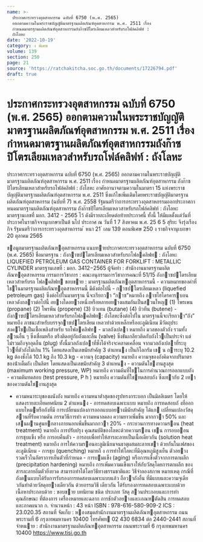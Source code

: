 ```yaml
---
name: >-
  ประกาศกระทรวงอุตสาหกรรม ฉบับที่ 6750 (พ.ศ. 2565)
  ออกตามความในพระราชบัญญัติมาตรฐานผลิตภัณฑ์อุตสาหกรรม พ.ศ. 2511 เรื่อง
  กำหนดมาตรฐานผลิตภัณฑ์อุตสาหกรรมถังก๊าซปิโตรเลียมเหลวสำหรับรถโฟล์คลิฟท์ :
  ถังโลหะ
date: '2022-10-19'
category: ง พิเศษ
volume: 139
section: 250
page: 21
source: 'https://ratchakitcha.soc.go.th/documents/17226794.pdf'
draft: true
---
```


# ประกาศกระทรวงอุตสาหกรรม ฉบับที่ 6750 (พ.ศ. 2565) ออกตามความในพระราชบัญญัติมาตรฐานผลิตภัณฑ์อุตสาหกรรม พ.ศ. 2511 เรื่อง กำหนดมาตรฐานผลิตภัณฑ์อุตสาหกรรมถังก๊าซปิโตรเลียมเหลวสำหรับรถโฟล์คลิฟท์ : ถังโลหะ

ประกาศกระทรวงอุตสาหกรรม ฉบับที่ 6750 (พ.ศ. 2565) ออกตามความในพระราชบัญญัติมาตรฐานผลิตภัณฑ์อุตสาหกรรม พ.ศ. 2511 เรื่อง กำหนดมาตรฐานผลิตภัณฑ์อุตสาหกรรม ถังก๊าซปิโตรเลียมเหลวสำหรับรถโฟล์คลิฟท์ : ถังโลหะ อาศัยอานาจตามความในมาตรา 15 แห่งพระราชบัญญัติมาตรฐานผลิตภัณฑ์อุตสาหกรรม พ.ศ. 2511 ซึ่งแก้ไขเพิ่มเติมโดยพระราชบัญญัติมาตรฐานผลิตภัณฑ์อุตสาหกรรม (ฉบับที่ 7) พ.ศ. 2558 รัฐมนตรีว่าการกระทรวงอุตสาหกรรมออกประกาศกาหนดมาตรฐานผลิตภัณฑ์อุตสาหกรรม ถังก๊าซปิโตรเลียมเหลวสาหรับรถโฟล์คลิฟท์ : ถังโลหะ มาตรฐานเลขที่ มอก. 3412 - 2565 ไว้ ดังมีรายละเอียดต่อท้ายประกาศนี้ ทั้งนี้ ให้มีผลตั้งแต่วันที่ประกาศในราชกิจจานุเบกษาเป็นต้ นไป ประกาศ ณ วันที่ 1 7 สิงหาคม พ.ศ. 25 6 5 สุริยะ จึงรุ่งเรืองกิจ รัฐมนตรีว่าการกระทรวงอุตสาหกรรม ้ หนา 21 ่ เลม 139 ตอนพิเศษ 250 ง ราชกิจจานุเบกษา 20 ตุลาคม 2565

ขอมูลมาตรฐานผลิตภัณฑอุตสาหกรรม แนบทายประกาศกระทรวงอุตสาหกรรม ฉบับที่ 6750 (พ.ศ. 2565) ชื่อมาตรฐาน : ถังกาซปโตรเลียมเหลวสําหรับรถโฟลคลิฟท : ถังโลหะ LIQUEFIED PETROLEUM GAS CONTAINER FOR FORKLIFT : METALLIC CYLINDER มาตรฐานเลขที่ : มอก. 3412−2565 ผู้จัดทํา : สํานักงานมาตรฐานผลิตภัณฑอุตสาหกรรม กรรมการวิชาการ : คณะอนุกรรมการวิชาการคณะที่ 51/15 ถังกาซปโตรเลียมเหลวสําหรับรถ โฟลคลิฟท ขอบขาย : มาตรฐานผลิตภัณฑอุตสาหกรรมนี้ - ความหมายของคําที่ใชในมาตรฐานผลิตภัณฑอุตสาหกรรมนี้ มีดังต่อไปนี้ - กาซปโตรเลียมเหลว (liquefied petroleum gas) ซึ่งต่อไปในมาตรฐาน นี้จะเรียกวา “กาซ”หมายถึง กาซไฮโดรคารบอนเหลวดังกลาวต่อไปนี้ อยางใดอยางหนึ่งหรือหลายอยางผสมกันเป็นสวนใหญ (1) โพรเพน (propane) (2) โพรพีน (propene) (3) บิวเทน (butane) (4) บิวทีน (butene) - ถังกาซปโตรเลียมเหลวสําหรับรถโฟลคลิฟท: ถังโลหะซึ่งต่อไปใน มาตรฐานนี้จะเรียกวา“ถัง” หมายถึง ภาชนะสําหรับบรรจุกาซปโตรเลียม เหลวทําด้วยเหล็กหรืออะลูมิเนียม มีวัตถุประสงคใชเป็นเชื้อเพลิงสําหรับ รถโฟลคลิฟท - มวลถังเปลา หมายถึง มวลของตัวถัง รวมทั้งสวนอื่น ๆ ซึ่งเชื่อมหรือ ตรึงติดอยู่กับถังและลิ้น (valve) ซึ่งขันเกลียวติดกับถังไวเป็นประจํา แต่ ไม่รวมถึงจุกอุดลิ้น (plug) ทั้งนี้มวลถังเปลาที่ชั่งได้จริงจะคลาดเคลื่อน จากมวลถังเปลาที่ระบุไวที่ตัวถังไม่เกิน 1% โดยแสดงเป็นเลขนัยสําคัญ 3 ตําแหนง เป็นกิโลกรัม เช น ถาระบุ 10.2 kg ต้องชั่งได้ 10.1 kg ถึง 10.3 kg - ความจุ (capacity) หมายถึง ความจุของถังคิดจากปริมาตรของน้ําเต็มถัง เป็นลิตร โดยแสดงเป็นเลขนัยสําคัญ 3 ตําแหนง - ความดันใชงานสูงสุด (maximum working pressure, WP) หมายถึง ความดันที่ใชในการคํานวณการออกแบบถัง - ความดันทดสอบ (test pressure, P h ) หมายถึง ความดันที่ใชทดสอบถัง ซึ่งเทากับ 2 เทาของความดันใชงานสูงสุด

- ความหนาระบุของผนังถัง หมายถึง ความหนาต่ําสุดของรูปทรงกระบอก เป็นมิลลิเมตร โดยให้แสดงรายละเอียดทศนิยม 2 ตําแหนง - การทดสอบเฉพาะแบบ หมายถึง การทดสอบถั งที่ออกแบบใหมหรือถังที่มี การเปลี่ยนแปลงการออกแบบอยางมีนัยสําคัญ ได้แก เปลี่ยนแปลงวัสดุ สวนที่รับความดัน กรรมวิธีการทํา ความหนาลดลง ความยาวเพิ่มขึ้น มากกวา 50% และเสนผานศูนยกลางภายนอกเพิ่มขึ้นมากกวา 20% - กระบวนการทางความรอน (heat treatment) หมายถึง การปรับปรุง คุณสมบัติของโลหะด้วยความรอน เชน การอบออน การชุบแข็ง หรือ การอบคืนตัว - การอบเพื่อทําให้สารละลายเป็นเนื้อเดียวกัน (solution heat treatment) หมายถึง การให้ความรอนอะลูมิเนียมจนธาตุผสมละลายเขา ด้วยกันในเฟสของอะลูมิเนียม - การชุบ (quenching) หมายถึ ง การทําให้โลหะที่มีอุณหภูมิสูงเย็น ตัวอยางรวดเร็วในอัตราการเย็นตัวที่กําหนด - การบมแข็ง (aging) หรือการแข็งตัวจากการตกผลึก (precipitation hardening) หมายถึง การเพิ่มความแข็งแรงให้กับวัสดุโดยการตกผลึก ของสารละลายอิ่มตัวยิ่งยวด สามารถทําได้โดยวิธีทางธรรมชาติและ วิธีจําลองสภาพ หมายเหตุ กรณีที่ถังตนแบบได้รับการรับรองการทดสอบเฉพาะแบบแล้ว ถือวาถังอื่น ที่มีแบบและความจุเดียวกันทําด้วยวัสดุอยางเดียวกัน ด้วยกรรมวิธี เดียวกัน ได้รับรองการทดสอบเฉพาะแบบด้วย เนื้อหาประกอบด้วย : ขอบขาย บทนิยาม ชนิด ประเภท วัสดุ สวนประกอบและการทํา คุณลักษณะ ที่ต้องการ เครื่องหมายและฉลาก การชักตัวอยางและเกณฑตัดสิน การทดสอบ และภาคผนวก ก. จํานวนหน้า : 43 หน้า ISBN : 978-616-580-909-2 ICS : 23.020.35 สถานที่ จัดเก็บ : หองสมุดสํานักงานมาตรฐานผลิตภัณฑอุตสาหกรรม ถนนพระรามที่ 6 กรุงเทพมหานคร 10400 โทรศัพท 02 430 6834 ต่อ 2440-2441 สถานที่จําหนาย : สํานักงานมาตรฐานผลิตภัณฑอุตสาหกรรม ถนนพระรามที่ 6 กรุงเทพมหานคร 10400 https://www.tisi.go.th
